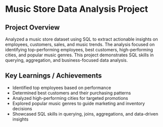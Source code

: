 # Music Store Data Analysis Project

## Project Overview
Analyzed a music store dataset using SQL to extract actionable insights on employees, customers, sales, and music trends. The analysis focused on identifying top-performing employees, best customers, high-performing cities, and popular music genres. This project demonstrates SQL skills in querying, aggregation, and business-focused data analysis.

## Key Learnings / Achievements
- Identified top employees based on performance
- Determined best customers and their purchasing patterns
- Analyzed high-performing cities for targeted promotions
- Explored popular music genres to guide marketing and inventory decisions
- Showcased SQL skills in querying, joins, aggregations, and data-driven insights
